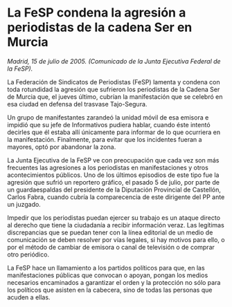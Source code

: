 # La FeSP condena la agresión a periodistas de la cadena Ser en Murcia

*Madrid, 15 de julio de 2005. (Comunicado de la Junta Ejecutiva Federal de la FeSP).*

La Federación de Sindicatos de Periodistas (FeSP) lamenta y condena con toda rotundidad la agresión que sufrieron los periodistas de la Cadena Ser de Murcia que, el jueves último, cubrían la manifestación que se celebró en esa ciudad en defensa del trasvase Tajo-Segura.

Un grupo de manifestantes zarandeó la unidad móvil de esa emisora e impidió que su jefe de Informativos pudiera hablar, cuando éste intentó decirles que él estaba allí únicamente para informar de lo que ocurriera en la manifestación. Finalmente, para evitar que los incidentes fueran a mayores, optó por abandonar la zona.

La Junta Ejecutiva de la FeSP ve con preocupación que cada vez son más frecuentes las agresiones a los periodistas en manifestaciones y otros acontecimientos públicos. Uno de los últimos episodios de este tipo fue la agresión que sufrió un reportero gráfico, el pasado 5 de julio, por parte de un guardaespaldas del presidente de la Diputación Provincial de Castellón, Carlos Fabra, cuando cubría la comparecencia de este dirigente del PP ante un juzgado.

Impedir que los periodistas puedan ejercer su trabajo es un ataque directo al derecho que tiene la ciudadanía a recibir información veraz. Las legítimas discrepancias que se puedan tener con la línea editorial de un medio de comunicación se deben resolver por vías legales, si hay motivos para ello, o por el método de cambiar de emisora o canal de televisión o de comprar otro periódico.

La FeSP hace un llamamiento a los partidos políticos para que, en las manifestaciones públicas que convocan o apoyan, pongan los medios necesarios encaminados a garantizar el orden y la protección no sólo para los políticos que asisten en la cabecera, sino de todas las personas que acuden a ellas.
